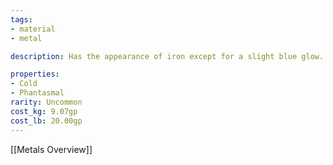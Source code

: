 ```yaml
---
tags:
- material
- metal

description: Has the appearance of iron except for a slight blue glow.

properties:
- Cold
- Phantasmal
rarity: Uncommon
cost_kg: 9.07gp
cost_lb: 20.00gp
---
```

[[Metals Overview]]